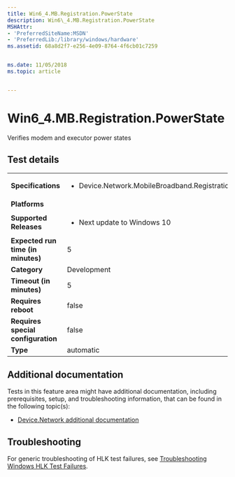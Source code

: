 ```yaml
---
title: Win6_4.MB.Registration.PowerState
description: Win6\_4.MB.Registration.PowerState
MSHAttr:
- 'PreferredSiteName:MSDN'
- 'PreferredLib:/library/windows/hardware'
ms.assetid: 68a8d2f7-e256-4e09-8764-4f6cb01c7259


ms.date: 11/05/2018
ms.topic: article


---
```


# Win6_4.MB.Registration.PowerState


Verifies modem and executor power states

## Test details

|||
|---|---|
| **Specifications**  | <ul><li>Device.Network.MobileBroadband.Registration.Discretional</li></ul> |  
| **Platforms**   | <ul></ul> |
| **Supported Releases** | <ul><li>Next update to Windows 10</li></ul> |
|**Expected run time (in minutes)**| 5 |
|**Category**| Development |
|**Timeout (in minutes)**| 5 |
|**Requires reboot**| false |
|**Requires special configuration**| false |
|**Type**| automatic |



## <span id="Additional_documentation"></span><span id="additional_documentation"></span><span id="ADDITIONAL_DOCUMENTATION"></span>Additional documentation


Tests in this feature area might have additional documentation, including prerequisites, setup, and troubleshooting information, that can be found in the following topic(s):

-   [Device.Network additional documentation](device-network-additional-documentation.md)

## <span id="Troubleshooting"></span><span id="troubleshooting"></span><span id="TROUBLESHOOTING"></span>Troubleshooting


For generic troubleshooting of HLK test failures, see [Troubleshooting Windows HLK Test Failures](../user/troubleshooting-windows-hlk-test-failures.md).











